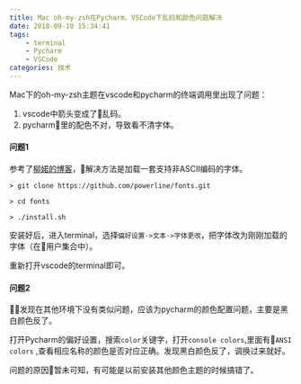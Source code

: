 ```yaml
---
title: Mac oh-my-zsh在Pycharm、VSCode下乱码和颜色问题解决
date: 2018-09-10 15:34:41
tags:
	- terminal
	- Pycharm
	- VSCode
categories: 技术
---
```


Mac下的oh-my-zsh主题在vscode和pycharm的终端调用里出现了问题：

1. vscode中箭头变成了乱码。
2. pycharm里的配色不对，导致看不清字体。

#### 问题1
参考了[柳婼的博客](https://blog.csdn.net/liuchuo/article/details/79967960)，解决方法是加载一套支持非ASCII编码的字体。

```
> git clone https://github.com/powerline/fonts.git

> cd fonts

> ./install.sh
```

安装好后，进入terminal，选择`偏好设置->文本->字体更改`，把字体改为刚刚加载的字体（在用户集合中）。

重新打开vscode的terminal即可。

#### 问题2

发现在其他环境下没有类似问题，应该为pycharm的颜色配置问题，主要是黑白颜色反了。

打开Pycharm的偏好设置，搜索`color`关键字，打开`console colors`,里面有`ANSI colors` ,查看相应名称的颜色是否对应正确。发现黑白颜色反了，调换过来就好。

问题的原因暂未可知，有可能是以前安装其他颜色主题的时候搞错了。
